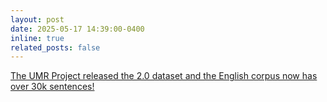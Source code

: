 ```yaml
---
layout: post
date: 2025-05-17 14:39:00-0400
inline: true
related_posts: false
---
```


[The UMR Project released the 2.0 dataset and the English corpus now has over 30k sentences!](https://lindat.mff.cuni.cz/repository/items/239427de-bcaa-401d-a0ae-2c69602daa67)
